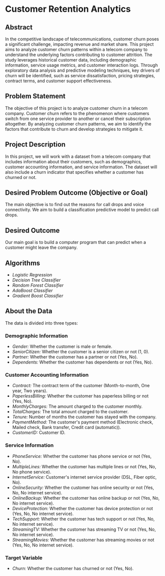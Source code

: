 # Customer Retention Analytics

## Abstract
In the competitive landscape of telecommunications, customer churn poses a significant challenge, impacting revenue and market share. This project aims to analyze customer churn patterns within a telecom company to understand the underlying factors contributing to customer attrition. The study leverages historical customer data, including demographic information, service usage metrics, and customer interaction logs. Through exploratory data analysis and predictive modeling techniques, key drivers of churn will be identified, such as service dissatisfaction, pricing strategies, contract terms, and customer support effectiveness.

## Problem Statement
The objective of this project is to analyze customer churn in a telecom company. Customer churn refers to the phenomenon where customers switch from one service provider to another or cancel their subscription altogether. By analyzing customer churn patterns, we aim to identify the factors that contribute to churn and develop strategies to mitigate it.

## Project Description
In this project, we will work with a dataset from a telecom company that includes information about their customers, such as demographics, customer accounting information, and service information. The dataset will also include a churn indicator that specifies whether a customer has churned or not.

## Desired Problem Outcome (Objective or Goal)
The main objective is to find out the reasons for call drops and voice connectivity. We aim to build a classification predictive model to predict call drops.

## Desired Outcome
Our main goal is to build a computer program that can predict when a customer might leave the company.

## Algorithms
- *Logistic Regression*
- *Decision Tree Classifier*
- *Random Forest Classifier*
- *AdaBoost Classifier*
- *Gradient Boost Classifier*

## About the Data
The data is divided into three types:

### Demographic Information
- *Gender:* Whether the customer is male or female.
- *SeniorCitizen:* Whether the customer is a senior citizen or not (1, 0).
- *Partner:* Whether the customer has a partner or not (Yes, No).
- *Dependents:* Whether the customer has dependents or not (Yes, No).

### Customer Accounting Information
- *Contract:* The contract term of the customer (Month-to-month, One year, Two years).
- *PaperlessBilling:* Whether the customer has paperless billing or not (Yes, No).
- *MonthlyCharges:* The amount charged to the customer monthly.
- *TotalCharges:* The total amount charged to the customer.
- *Tenure:* Number of months the customer has stayed with the company.
- *PaymentMethod:* The customer's payment method (Electronic check, Mailed check, Bank transfer, Credit card (automatic)).
- *CustomerID:* Customer ID.

### Service Information
- *PhoneService:* Whether the customer has phone service or not (Yes, No).
- *MultipleLines:* Whether the customer has multiple lines or not (Yes, No, No phone service).
- *InternetService:* Customer's internet service provider (DSL, Fiber optic, No).
- *OnlineSecurity:* Whether the customer has online security or not (Yes, No, No internet service).
- *OnlineBackup:* Whether the customer has online backup or not (Yes, No, No internet service).
- *DeviceProtection:* Whether the customer has device protection or not (Yes, No, No internet service).
- *TechSupport:* Whether the customer has tech support or not (Yes, No, No internet service).
- *StreamingTV:* Whether the customer has streaming TV or not (Yes, No, No internet service).
- *StreamingMovies:* Whether the customer has streaming movies or not (Yes, No, No internet service).

### Target Variable
- *Churn:* Whether the customer has churned or not (Yes, No).
